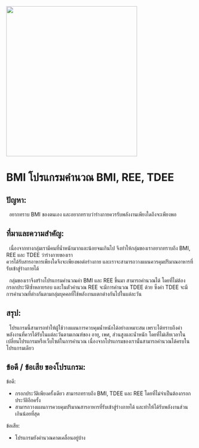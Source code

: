 <img src="https://www.bangpakokhospital.com/upload/P1701310041-FB-%E0%B8%82%E0%B8%99%E0%B8%B2%E0%B8%94-900x900-%E0%B9%80%E0%B8%A3%E0%B8%B7%E0%B9%88%E0%B8%AD%E0%B8%87-%E0%B8%84%E0%B8%B8%E0%B8%93%E0%B9%80%E0%B8%82%E0%B9%89%E0%B8%B2%E0%B8%82%E0%B9%88%E0%B8%B2%E0%B8%A2%E0%B9%80%E0%B8%9B%E0%B9%87%E0%B8%99%E0%B9%82%E0%B8%A3%E0%B8%84%E0%B8%AD%E0%B9%89%E0%B8%A7%E0%B8%99%E0%B8%AB%E0%B8%A3%E0%B8%B7%E0%B8%AD%E0%B9%80%E0%B8%9B%E0%B8%A5%E0%B9%88%E0%B8%B2-!!!-2.JPG" width="350" height="400"	>

BMI โปรแกรมคำนวณ BMI, REE, TDEE
======

## ปัญหา:

&nbsp;&nbsp;อยากทราบ BMI ของตนเอง และอยากทราบว่าร่างกายควรรับพลังงานเพียงใดถึงจะเพียงพอ

## ที่มาและความสำคัญ:

&nbsp;&nbsp;เนื่องจากทางกลุ่มเรามีคนที่น้ำหนักมากและน้อยจนเกินไป จึงทำให้กลุ่มของเราอยากทราบถึง BMI, REE และ TDEE ว่าร่างกายของเรา<br>ควรได้รับสารอาหารเพียงใดจึงจะเพียงพอต่อร่างกาย และเราจะสามารถวางแผนควรคุมปริมาณอาหารที่รับเข้าสู่ร่างกายได้<br>
 
&nbsp;&nbsp;กลุ่มของเราจึงสร้างโปรแกรมคำนวณค่า BMI และ REE ขึ้นมา สามารถคำนวณได้ โดยที่ไม่ต้องกรอกประวัติซ้ำหลายรอบ และในตัวคำนวณ REE จะมีการคำนวณ TDEE ด้วย ซึ่งค่า TDEE จะมีการคำนวณที่ต่างกันตามกลุ่มบุคคลที่ใช้พลังงานแตกต่างกันไปในแต่ละวัน

## สรุป:

&nbsp;&nbsp;โปรแกรมนี้สามารถทำให้ผู้ใช้วางแผนการควบคุมน้ำหนักได้อย่างเหมาะสม เพราะได้ทราบถึงค่าพลังงานที่ควรได้รับในแต่ละวันตามเกณฑ์ของ อายุ, เพศ, ส่วนสูงและน้ำหนัก โดยที่ไม่เสียเวลาในเปลี่ยนโปรแกรมหรือเว็บไซต์ในการคำนวณ เนื่องจากโปรแกรมของเรานั้นสามารถคำนวณได้ครบในโปรแกรมเดียว

## ข้อดี / ข้อเสีย ของโปรแกรม:

ข้อดี:

  * กรอกประวัติเพียงครั้งเดียว สามารถทราบถึง BMI, TDEE และ REE โดยที่ไม่จำเป็นต้องกรอกประวัติอีกครั้ง
  * สามารถวางแผนการควบคุมปริมาณสารอาหารที่รับเข้าสู่ร่างกายได้ และทำให้ได้รับพลังงานส่วนเกินน้อยที่สุด

ข้อเสีย:

  * โปรแกรมยังคำนวณคาดเคลื่อนอยู่บ้าง
